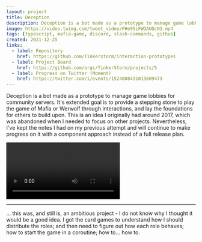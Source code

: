 ```yaml
---
layout: project
title: Deception
description: Deception is a bot made as a prototype to manage game lobbies for community servers.
image: https://video.twimg.com/tweet_video/FHe95LFWQAUQcN3.mp4
tags: [typescript, mafia-game, discord, slash-commands, github]
created: 2021-12-25
links:
  - label: Repository
    href: https://github.com/Tinkerstorm/interaction-prototypes
  - label: Project Board
    href: https://github.com/orgs/TinkerStorm/projects/5
  - label: Progress on Twitter (Moment)
    href: https://twitter.com/i/events/1524808431013609473
---
```


Deception is a bot made as a prototype to manage game lobbies for community servers. It's extended goal is to provide a stepping stone to play the game of Mafia or Werwolf through interactions, and lay the foundations for others to build upon. This is an idea I originally had around 2017, which was abandoned when I needed to focus on other projects. Nevertheless, I've kept the notes I had on my previous attempt and will continue to make progress on it with a component approach instead of a full release plan.

<div class="post-content center">
  <video width="60%" controls>
    <source src="https://github.com/TinkerStorm/interaction-prototypes/blob/main/assets/lobby-interaction-demo.mp4?raw=true" type="video/mp4">
  </video>
</div>

---

... this was, and still is, an ambitious project - I do not know why I thought it would be a good idea. I got the card games to understand how I should distribute the roles; and then need to figure out how each role behaves; how to start the game in a coroutine; how to... how to.
